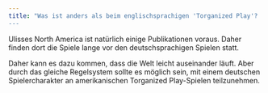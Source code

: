 ```yaml
---
title: "Was ist anders als beim englischsprachigen 'Torganized Play'?
---
```


Ulisses North America ist natürlich einige Publikationen voraus. Daher finden
dort die Spiele lange vor den deutschsprachigen Spielen statt.

Daher kann es dazu kommen, dass die Welt leicht auseinander läuft. Aber durch
das gleiche Regelsystem sollte es möglich sein, mit einem deutschen
Spielercharakter an amerikanischen Torganized Play-Spielen teilzunehmen.

